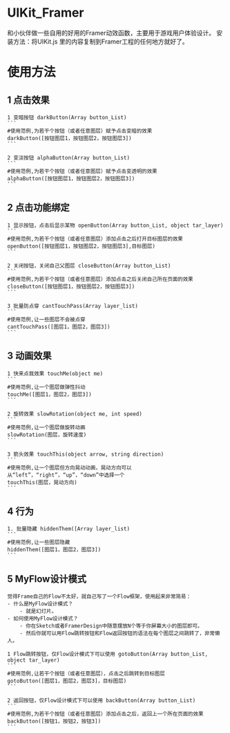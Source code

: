 # UIKit_Framer
和小伙伴做一些自用的好用的Framer动效函数，主要用于游戏用户体验设计。
安装方法：将UIKit.js 里的内容复制到Framer工程的任何地方就好了。

# 使用方法

## 1 点击效果

    1 变暗按钮 darkButton(Array button_List)
    ```
    #使用范例,为若干个按钮（或者任意图层）赋予点击变暗的效果
    darkButton([按钮图层1，按钮图层2，按钮图层3])
    ```

    2 变淡按钮 alphaButton(Array button_List)
    ```
    #使用范例,为若干个按钮（或者任意图层）赋予点击变透明的效果
    alphaButton([按钮图层1，按钮图层2，按钮图层3])
    ```

## 2 点击功能绑定

    1 显示按钮，点击后显示某物 openButton(Array button_List, object tar_layer)
    ```
    #使用范例,为若干个按钮（或者任意图层）添加点击之后打开目标图层的效果
    openButton([按钮图层1，按钮图层2，按钮图层3],目标图层)
    ```

    2 关闭按钮，关闭自己父图层 closeButton(Array button_List)
    ```
    #使用范例,为若干个按钮（或者任意图层）添加点击之后关闭自己所在页面的效果
    closeButton([按钮图层1，按钮图层2，按钮图层3])
    ```

    3 批量防点穿 cantTouchPass(Array layer_list)        
    ```
    #使用范例,让一些图层不会被点穿
    cantTouchPass([图层1，图层2，图层3])
    ```

## 3 动画效果

    1 快来点我效果 touchMe(object me)
    ```
    #使用范例,让一个图层做弹性抖动
    touchMe([图层1，图层2，图层3])
    ```

    2 旋转效果 slowRotation(object me, int speed)
    ```
    #使用范例,让一个图层做旋转动画
    slowRotation(图层，旋转速度)
    ```

    3 箭头效果 touchThis(object arrow, string direction)
    ```
    #使用范例,让一个图层但方向晃动动画，晃动方向可以从“left”，“right”，“up”，“down”中选择一个
    touchThis(图层，晃动方向)
    ```

## 4 行为

    1. 批量隐藏 hiddenThem([Array layer_list)
    ```
    #使用范例,让一些图层隐藏
    hiddenThem([图层1，图层2，图层3])
    ```
   
## 5 MyFlow设计模式
    觉得Frame自己的Flow不太好，就自己写了一个Flow框架，使用起来非常简易：
    - 什么是MyFlow设计模式？
        - 就是幻灯片。
    - 如何使用MyFlow设计模式？
        - 你在Sketch或者FramerDesign中随意摆放N个等于你屏幕大小的图层即可。
        - 然后你就可以用Flow跳转按钮和Flow返回按钮的语法在每个图层之间跳转了，非常懒人。
    
    1 Flow跳转按钮，仅Flow设计模式下可以使用 gotoButton(Array button_List, object tar_layer)
    ```
    #使用范例,让若干个按钮（或者任意图层），点击之后跳转到目标图层
    gotoButton([图层1，图层2，图层3]，目标图层)
    ```

    2 返回按钮，仅Flow设计模式下可以使用 backButton(Array button_List)
    ```
    #使用范例,为若干个按钮（或者任意图层）添加点击之后，返回上一个所在页面的效果
    backButton([按钮1，按钮2，按钮3])
    ```
